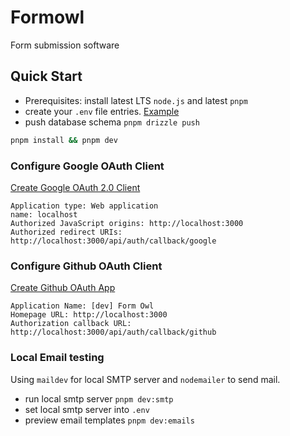 # Formowl

Form submission software

## Quick Start

- Prerequisites: install latest LTS `node.js` and latest `pnpm`
- create your `.env` file entries. [Example](.env.example)
- push database schema `pnpm drizzle push`

```sh
pnpm install && pnpm dev
```

### Configure Google OAuth Client

[Create Google OAuth 2.0 Client](https://console.cloud.google.com/auth/clients)

```
Application type: Web application
name: localhost
Authorized JavaScript origins: http://localhost:3000
Authorized redirect URIs: http://localhost:3000/api/auth/callback/google
```

### Configure Github OAuth Client

[Create Github OAuth App](https://docs.github.com/en/apps/creating-github-apps/registering-a-github-app/registering-a-github-app)

```
Application Name: [dev] Form Owl
Homepage URL: http://localhost:3000
Authorization callback URL: http://localhost:3000/api/auth/callback/github
```

### Local Email testing

Using `maildev` for local SMTP server and `nodemailer` to send mail.

- run local smtp server `pnpm dev:smtp`
- set local smtp server into `.env`
- preview email templates `pnpm dev:emails`
